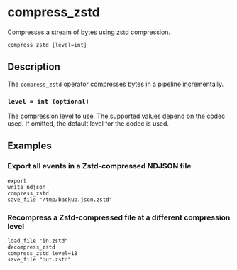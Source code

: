 # compress_zstd

Compresses a stream of bytes using zstd compression.

```tql
compress_zstd [level=int]
```

## Description

The `compress_zstd` operator compresses bytes in a pipeline incrementally.

### `level = int (optional)`

The compression level to use. The supported values depend on the codec used. If
omitted, the default level for the codec is used.

## Examples

### Export all events in a Zstd-compressed NDJSON file

```tql
export
write_ndjson
compress_zstd
save_file "/tmp/backup.json.zstd"
```

### Recompress a Zstd-compressed file at a different compression level

```tql
load_file "in.zstd"
decompress_zstd
compress_zstd level=18
save_file "out.zstd"
```
